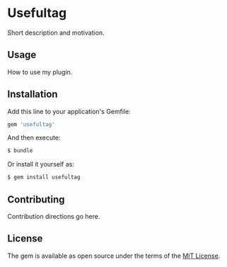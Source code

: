 # Usefultag
Short description and motivation.

## Usage
How to use my plugin.

## Installation
Add this line to your application's Gemfile:

```ruby
gem 'usefultag'
```

And then execute:
```bash
$ bundle
```

Or install it yourself as:
```bash
$ gem install usefultag
```

## Contributing
Contribution directions go here.

## License
The gem is available as open source under the terms of the [MIT License](https://opensource.org/licenses/MIT).
